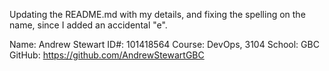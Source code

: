 Updating the README.md with my details, and fixing the spelling on the name, since I added an accidental "e".  

Name: Andrew Stewart
ID#: 101418564
Course: DevOps, 3104
School: GBC
GitHub: https://github.com/AndrewStewartGBC

